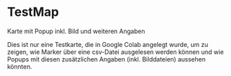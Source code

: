 # TestMap
Karte mit Popup inkl. Bild und weiteren Angaben

Dies ist nur eine Testkarte, die in Google Colab angelegt wurde, um zu zeigen, wie Marker über eine csv-Datei ausgelesen werden können und 
wie Popups mit diesen zusätzlichen Angaben (inkl. Bilddateien) aussehen könnten.
